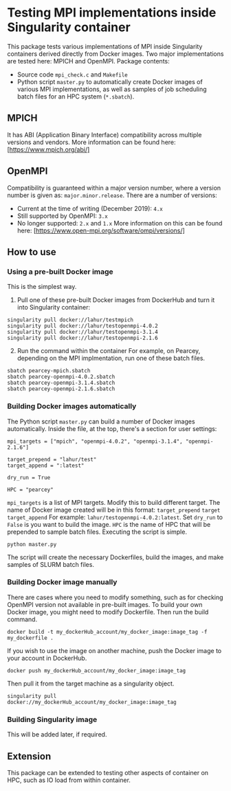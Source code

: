 # Testing MPI implementations inside Singularity container

This package tests various implementations of MPI inside Singularity containers derived directly from Docker images.
Two major implementations are tested here: MPICH and OpenMPI.
Package contents:
* Source code `mpi_check.c` and `Makefile`
* Python script `master.py` to automatically create Docker images of various MPI implementations, 
  as well as samples of job scheduling batch files for an HPC system (`*.sbatch`).

## MPICH
It has ABI (Application Binary Interface) compatibility across multiple versions and vendors.
More information can be found here: [https://www.mpich.org/abi/]

## OpenMPI
Compatibility is guaranteed within a major version number, where a version number is given as: `major.minor.release`.
There are a number of versions:
* Current at the time of writing (December 2019): `4.x`
* Still supported by OpenMPI: `3.x`
* No longer supported: `2.x` and `1.x`
More information on this can be found here: [https://www.open-mpi.org/software/ompi/versions/]

## How to use
### Using a pre-built Docker image
This is the simplest way.
1. Pull one of these pre-built Docker images from DockerHub and turn it into Singularity container:
```
singularity pull docker://lahur/testmpich
singularity pull docker://lahur/testopenmpi-4.0.2
singularity pull docker://lahur/testopenmpi-3.1.4
singularity pull docker://lahur/testopenmpi-2.1.6
```
2. Run the command within the container
For example, on Pearcey, depending on the MPI implmentation, run one of these batch files.
```
sbatch pearcey-mpich.sbatch
sbatch pearcey-openmpi-4.0.2.sbatch
sbatch pearcey-openmpi-3.1.4.sbatch
sbatch pearcey-openmpi-2.1.6.sbatch
```

### Building Docker images automatically
The Python script `master.py` can build a number of Docker images automatically.
Inside the file, at the top, there's a section for user settings:
```
mpi_targets = ["mpich", "openmpi-4.0.2", "openmpi-3.1.4", "openmpi-2.1.6"]

target_prepend = "lahur/test"
target_append = ":latest"

dry_run = True

HPC = "pearcey"
```
`mpi_targets` is a list of MPI targets. Modify this to build different target.
The name of Docker image created will be in this format:
`target_prepend` `target` `target_append` 
For example: `lahur/testopenmpi-4.0.2:latest`.
Set `dry_run` to `False` is you want to build the image.
`HPC` is the name of HPC that will be prepended to sample batch files.
Executing the script is simple.
```
python master.py
```
The script will create the necessary Dockerfiles, build the images, and make samples of SLURM batch files.

### Building Docker image manually
There are cases where you need to modify something, such as for checking OpenMPI version not available in pre-built images. To build your own Docker image, you might need to modify Dockerfile. Then run the build command.
```
docker build -t my_dockerHub_account/my_docker_image:image_tag -f my_dockerfile .
```
If you wish to use the image on another machine, push the Docker image to your account in DockerHub. 
```
docker push my_dockerHub_account/my_docker_image:image_tag
```
Then pull it from the target machine as a singularity object.
```
singularity pull docker://my_dockerHub_account/my_docker_image:image_tag
```

### Building Singularity image
This will be added later, if required.

## Extension
This package can be extended to testing other aspects of container on HPC, such as IO load from within container.

